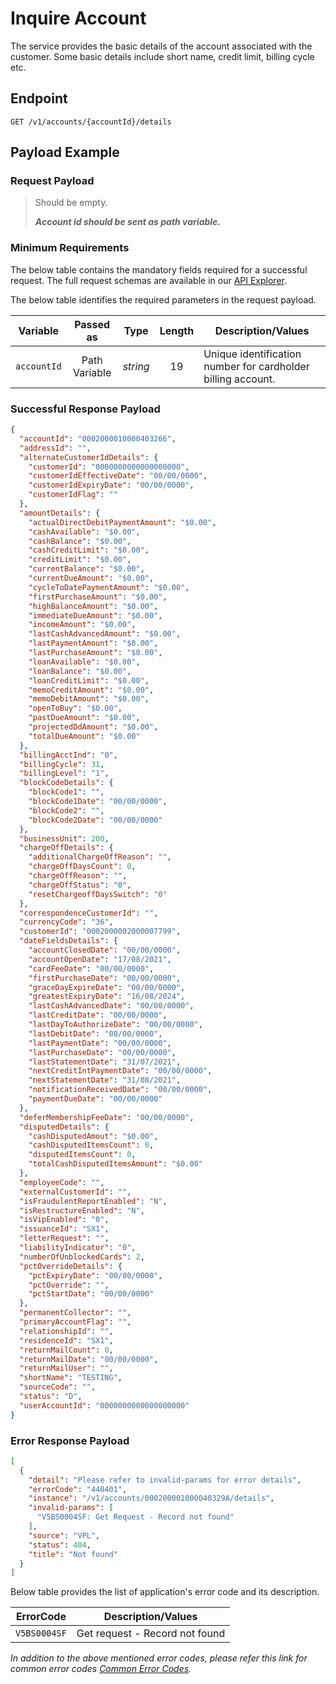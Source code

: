 # Inquire Account

The service provides the basic details of the account associated with the customer. Some basic details include short name, credit limit, billing cycle etc.

## Endpoint

`GET /v1/accounts/{accountId}/details`

## Payload Example

### Request Payload

>Should be empty. 
>
>***Account id should be sent as path variable.***


### Minimum Requirements

The below table contains the mandatory fields required for a successful request. The full request schemas are available in our [API Explorer](../api/?type=get&path=/v1/accounts/{accountId}/details).

The below table identifies the required parameters in the request payload.

| Variable | Passed as | Type | Length | Description/Values |
| -------- | :-------: | :--: | :------------: | ------------------ |
| `accountId` | Path Variable | *string* | 19 | Unique identification number for cardholder billing account. |

### Successful Response Payload

```json
{
  "accountId": "0002000010000403266",
  "addressId": "",
  "alternateCustomerIdDetails": {
    "customerId": "0000000000000000000",
    "customerIdEffectiveDate": "00/00/0000",
    "customerIdExpiryDate": "00/00/0000",
    "customerIdFlag": ""
  },
  "amountDetails": {
    "actualDirectDebitPaymentAmount": "$0.00",
    "cashAvailable": "$0.00",
    "cashBalance": "$0.00",
    "cashCreditLimit": "$0.00",
    "creditLimit": "$0.00",
    "currentBalance": "$0.00",
    "currentDueAmount": "$0.00",
    "cycleToDatePaymentAmount": "$0.00",
    "firstPurchaseAmount": "$0.00",
    "highBalanceAmount": "$0.00",
    "immediateDueAmount": "$0.00",
    "incomeAmount": "$0.00",
    "lastCashAdvancedAmount": "$0.00",
    "lastPaymentAmount": "$0.00",
    "lastPurchaseAmount": "$0.00",
    "loanAvailable": "$0.00",
    "loanBalance": "$0.00",
    "loanCreditLimit": "$0.00",
    "memoCreditAmount": "$0.00",
    "memoDebitAmount": "$0.00",
    "openToBuy": "$0.00",
    "pastDueAmount": "$0.00",
    "projectedDdAmount": "$0.00",
    "totalDueAmount": "$0.00"
  },
  "billingAcctInd": "0",
  "billingCycle": 31,
  "billingLevel": "1",
  "blockCodeDetails": {
    "blockCode1": "",
    "blockCode1Date": "00/00/0000",
    "blockCode2": "",
    "blockCode2Date": "00/00/0000"
  },
  "businessUnit": 200,
  "chargeOffDetails": {
    "additionalChargeOffReason": "",
    "chargeOffDaysCount": 0,
    "chargeOffReason": "",
    "chargeOffStatus": "0",
    "resetChargeoffDaysSwitch": "0"
  },
  "correspondenceCustomerId": "",
  "currencyCode": "36",
  "customerId": "0002000002000007799",
  "dateFieldsDetails": {
    "accountClosedDate": "00/00/0000",
    "accountOpenDate": "17/08/2021",
    "cardFeeDate": "00/00/0000",
    "firstPurchaseDate": "00/00/0000",
    "graceDayExpireDate": "00/00/0000",
    "greatestExpiryDate": "16/08/2024",
    "lastCashAdvancedDate": "00/00/0000",
    "lastCreditDate": "00/00/0000",
    "lastDayToAuthorizeDate": "00/00/0000",
    "lastDebitDate": "00/00/0000",
    "lastPaymentDate": "00/00/0000",
    "lastPurchaseDate": "00/00/0000",
    "lastStatementDate": "31/07/2021",
    "nextCreditIntPaymentDate": "00/00/0000",
    "nextStatementDate": "31/08/2021",
    "notificationReceivedDate": "00/00/0000",
    "paymentDueDate": "00/00/0000"
  },
  "deferMembershipFeeDate": "00/00/0000",
  "disputedDetails": {
    "cashDisputedAmout": "$0.00",
    "cashDisputedItemsCount": 0,
    "disputedItemsCount": 0,
    "totalCashDisputedItemsAmount": "$0.00"
  },
  "employeeCode": "",
  "externalCustomerId": "",
  "isFraudulentReportEnabled": "N",
  "isRestructureEnabled": "N",
  "isVipEnabled": "0",
  "issuanceId": "SX1",
  "letterRequest": "",
  "liabilityIndicator": "0",
  "numberOfUnblockedCards": 2,
  "pctOverrideDetails": {
    "pctExpiryDate": "00/00/0000",
    "pctOverride": "",
    "pctStartDate": "00/00/0000"
  },
  "permanentCollector": "",
  "primaryAccountFlag": "",
  "relationshipId": "",
  "residenceId": "SX1",
  "returnMailCount": 0,
  "returnMailDate": "00/00/0000",
  "returnMailUser": "",
  "shortName": "TESTING",
  "sourceCode": "",
  "status": "D",
  "userAccountId": "0000000000000000000"
}
```

### Error Response Payload

```json
[
  {
    "detail": "Please refer to invalid-params for error details",
    "errorCode": "440401",
    "instance": "/v1/accounts/000200001000040329A/details",
    "invalid-params": [
      "V5BS0004SF: Get Request - Record not found"
    ],
    "source": "VPL",
    "status": 404,
    "title": "Not found"
  }
]
```

Below table provides the list of application's error code and its description.

| ErrorCode |  Description/Values |
| --------  | ------------------ |
| `V5BS0004SF` | Get request - Record not found|

*In addition to the above mentioned error codes, please refer this link for common error codes [Common Error Codes](?path=docs/Common_Error_Code.md).*